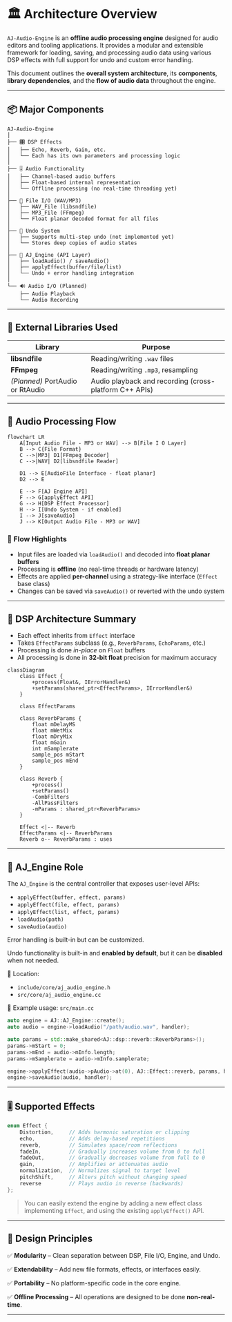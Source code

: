# 🏛️ Architecture Overview

`AJ-Audio-Engine` is an **offline audio processing engine** designed for audio editors and tooling applications. It provides a modular and extensible framework for loading, saving, and processing audio data using various DSP effects with full support for undo and custom error handling.

This document outlines the **overall system architecture**, its **components**, **library dependencies**, and the **flow of audio data** throughout the engine.

---

## 📦 Major Components

```
AJ-Audio-Engine
│
├── 🎛️ DSP Effects
│   ├── Echo, Reverb, Gain, etc.
│   └── Each has its own parameters and processing logic
│
├── 🎚️ Audio Functionality
│   ├── Channel-based audio buffers
│   ├── Float-based internal representation
│   └── Offline processing (no real-time threading yet)
│
├── 📁 File I/O (WAV/MP3)
│   ├── WAV_File (libsndfile)
│   ├── MP3_File (FFmpeg)
│   └── Float planar decoded format for all files
│
├── 🔁 Undo System
│   ├── Supports multi-step undo (not implemented yet)
│   └── Stores deep copies of audio states
│
├── 🧠 AJ_Engine (API Layer)
│   ├── loadAudio() / saveAudio()
│   ├── applyEffect(buffer/file/list)
│   └── Undo + error handling integration
│
└── 🔊 Audio I/O (Planned)
    ├── Audio Playback
    └── Audio Recording
```

---

## 🔧 External Libraries Used

| Library                          | Purpose                                                |
| -------------------------------- | ------------------------------------------------------ |
| **libsndfile**                   | Reading/writing `.wav` files                           |
| **FFmpeg**                       | Reading/writing `.mp3`, resampling                     |
| *(Planned)* PortAudio or RtAudio | Audio playback and recording (cross-platform C++ APIs) |

---

## 🔁 Audio Processing Flow

```mermaid
flowchart LR
    A[Input Audio File - MP3 or WAV] --> B[File I O Layer]
    B --> C{File Format}
    C -->|MP3| D1[FFmpeg Decoder]
    C -->|WAV| D2[libsndfile Reader]

    D1 --> E[AudioFile Interface - float planar]
    D2 --> E

    E --> F[AJ Engine API]
    F --> G[applyEffect API]
    G --> H[DSP Effect Processor]
    H --> I[Undo System - if enabled]
    I --> J[saveAudio]
    J --> K[Output Audio File - MP3 or WAV]
```

### 🎯 Flow Highlights

* Input files are loaded via `loadAudio()` and decoded into **float planar buffers**
* Processing is **offline** (no real-time threads or hardware latency)
* Effects are applied **per-channel** using a strategy-like interface (`Effect` base class)
* Changes can be saved via `saveAudio()` or reverted with the undo system

---

## 🧠 DSP Architecture Summary

* Each effect inherits from `Effect` interface
* Takes `EffectParams` subclass (e.g., `ReverbParams`, `EchoParams`, etc.)
* Processing is done *in-place* on `Float` buffers
* All processing is done in **32-bit float** precision for maximum accuracy

```mermaid
classDiagram
    class Effect {
        +process(Float&, IErrorHandler&)
        +setParams(shared_ptr<EffectParams>, IErrorHandler&)
    }

    class EffectParams

    class ReverbParams {
        float mDelayMS
        float mWetMix
        float mDryMix
        float mGain
        int mSamplerate
        sample_pos mStart
        sample_pos mEnd
    }

    class Reverb {
        +process()
        +setParams()
        -CombFilters
        -AllPassFilters
        -mParams : shared_ptr<ReverbParams>
    }

    Effect <|-- Reverb
    EffectParams <|-- ReverbParams
    Reverb o-- ReverbParams : uses

```

---

## 🧠 AJ\_Engine Role

The `AJ_Engine` is the central controller that exposes user-level APIs:

* `applyEffect(buffer, effect, params)`
* `applyEffect(file, effect, params)`
* `applyEffect(list, effect, params)`
* `loadAudio(path)`
* `saveAudio(audio)`

Error handling is built-in but can be customized.

Undo functionality is built-in and **enabled by default**, but it can be **disabled** when not needed.

📁 Location:

* `include/core/aj_audio_engine.h`
* `src/core/aj_audio_engine.cc`

📌 Example usage: `src/main.cc`

```cpp
auto engine = AJ::AJ_Engine::create();
auto audio = engine->loadAudio("/path/audio.wav", handler);

auto params = std::make_shared<AJ::dsp::reverb::ReverbParams>();
params->mStart = 0;
params->mEnd = audio->mInfo.length;
params->mSamplerate = audio->mInfo.samplerate;

engine->applyEffect(audio->pAudio->at(0), AJ::Effect::reverb, params, handler);
engine->saveAudio(audio, handler);
```

---

## 🎚️ Supported Effects

```cpp
enum Effect {
    Distortion,     // Adds harmonic saturation or clipping
    echo,           // Adds delay-based repetitions
    reverb,         // Simulates space/room reflections
    fadeIn,         // Gradually increases volume from 0 to full
    fadeOut,        // Gradually decreases volume from full to 0
    gain,           // Amplifies or attenuates audio
    normalization,  // Normalizes signal to target level
    pitchShift,     // Alters pitch without changing speed
    reverse         // Plays audio in reverse (backwards)
};
```

> You can easily extend the engine by adding a new effect class implementing `Effect`, and using the existing `applyEffect()` API.

---

## 🔋 Design Principles

✅ **Modularity** – Clean separation between DSP, File I/O, Engine, and Undo.

✅ **Extendability** – Add new file formats, effects, or interfaces easily.

✅ **Portability** – No platform-specific code in the core engine.

✅ **Offline Processing** – All operations are designed to be done **non-real-time**.

---
